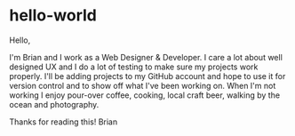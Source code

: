 # hello-world

Hello,

I'm Brian and I work as a Web Designer & Developer. I care a lot about well designed UX and I do a lot of testing to make sure my projects work properly. I'll be adding projects to my GitHub account and hope to use it for version control and to show off what I've been working on. When I'm not working I enjoy pour-over coffee, cooking, local craft beer, walking by the ocean and photography.

Thanks for reading this!
Brian
